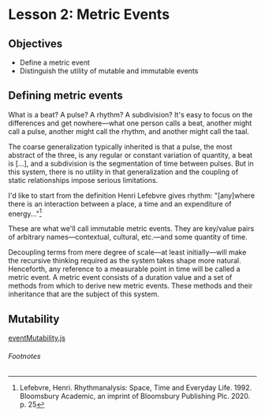 # Lesson 2: Metric Events

## Objectives

- Define a metric event
- Distinguish the utility of mutable and immutable events

## Defining metric events

What is a beat? A pulse? A rhythm? A subdivision? It's easy to focus on the differences and get nowhere—what one person calls a beat, another might call a pulse, another might call the rhythm, and another might call the taal.

The coarse generalization typically inherited is that a pulse, the most abstract of the three, is any regular or constant variation of quantity, a beat is [...], and a subdivision is the segmentation of time between pulses. But in this system, there is no utility in that generalization and the coupling of static relationships impose serious limitations.

I'd like to start from the definition Henri Lefebvre gives rhythm: "[any]where there is an interaction between a place, a time and an expenditure of energy..."[^1]

These are what we'll call immutable metric events. They are key/value pairs of arbitrary names—contextual, cultural, etc.—and some quantity of time.

Decoupling terms from mere degree of scale—at least initially—will make the recursive thinking required as the system takes shape more natural. Henceforth, any reference to a measurable point in time will be called a metric event. A metric event consists of a duration value and a set of methods from which to derive new metric events. These methods and their inheritance that are the subject of this system.

## Mutability

[eventMutability.js](examples/eventMutability.js)

###### Footnotes

[^1]: Lefebvre, Henri. Rhythmanalysis: Space, Time and Everyday Life. 1992. Bloomsbury Academic, an imprint of Bloomsbury Publishing Plc. 2020. p. 25

